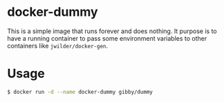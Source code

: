 # docker-dummy

This is a simple image that runs forever and does nothing.
It purpose is to have a running container to pass some environment variables to other containers like `jwilder/docker-gen`.

# Usage

```bash
$ docker run -d --name docker-dummy gibby/dummy
```
